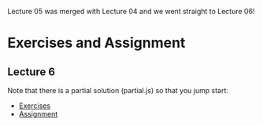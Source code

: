 Lecture 05 was merged with Lecture 04 and we went straight to Lecture 06!

# Exercises and Assignment

##  Lecture 6

Note that there is a partial solution (partial.js) so that you jump start:

- [Exercises](https://tx00ey87.github.io/sp2022/lecture-06/exercises)
- [Assignment](https://tx00ey87.github.io/sp2022/lecture-06/post-lecture)